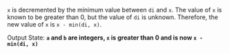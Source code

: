 `x` is decremented by the minimum value between `di` and `x`. The value of `x` is known to be greater than 0, but the value of `di` is unknown. Therefore, the new value of `x` is `x - min(di, x)`.

Output State: **`a` and `b` are integers, `x` is greater than 0 and is now `x - min(di, x)`**